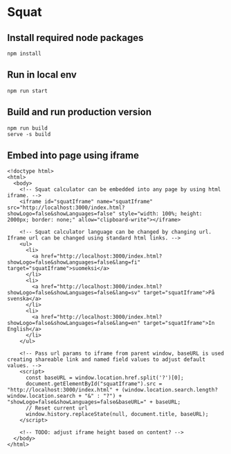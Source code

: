 # Squat

## Install required node packages

    npm install

## Run in local env

    npm run start

## Build and run production version

    npm run build
    serve -s build

## Embed into page using iframe

    <!doctype html>
    <html>
      <body>
        <!-- Squat calculator can be embedded into any page by using html iframe. -->
        <iframe id="squatIframe" name="squatIframe" src="http://localhost:3000/index.html?showLogo=false&showLanguages=false" style="width: 100%; height: 2000px; border: none;" allow="clipboard-write"></iframe>

        <!-- Squat calculator language can be changed by changing url. Iframe url can be changed using standard html links. -->
        <ul>
          <li>
            <a href="http://localhost:3000/index.html?showLogo=false&showLanguages=false&lang=fi" target="squatIframe">suomeksi</a>
          </li>
          <li>
            <a href="http://localhost:3000/index.html?showLogo=false&showLanguages=false&lang=sv" target="squatIframe">På svenska</a>
          </li>
          <li>
            <a href="http://localhost:3000/index.html?showLogo=false&showLanguages=false&lang=en" target="squatIframe">In English</a>
          </li>
        </ul>

        <!-- Pass url params to iframe from parent window, baseURL is used creating shareable link and named field values to adjust default values. -->
        <script>
          const baseURL = window.location.href.split('?')[0];
          document.getElementById("squatIframe").src = "http://localhost:3000/index.html" + (window.location.search.length? window.location.search + "&" : "?") + "showLogo=false&showLanguages=false&baseURL=" + baseURL;
          // Reset current url
          window.history.replaceState(null, document.title, baseURL);
        </script>

        <!-- TODO: adjust iframe height based on content? -->
      </body>
    </html>
